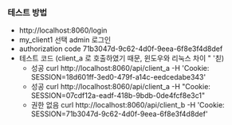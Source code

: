 ### 테스트 방법
- http://localhost:8060/login
- my_client1 선택 admin 로그인
- authorization code 71b3047d-9c62-4d0f-9eea-6f8e3f4d8def
- 테스트 코드 (client_a 로 호출하였기 때문, 윈도우와 리눅스 차이 " '칟)
  - 성공 curl http://localhost:8060/api/client_a -H 'Cookie: SESSION=18d601ff-3ed0-479f-a14c-eedcedabe343'
  - 성공 curl http://localhost:8060/api/client_a -H "Cookie: SESSION=07cdf12a-eadf-418b-9bdb-0de4fcf8e3c1"
  - 권한 없음 curl http://localhost:8060/api/client_b -H 'Cookie: SESSION=71b3047d-9c62-4d0f-9eea-6f8e3f4d8def'